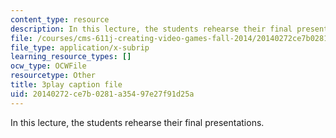 ```yaml
---
content_type: resource
description: In this lecture, the students rehearse their final presentations.
file: /courses/cms-611j-creating-video-games-fall-2014/20140272ce7b0281a35497e27f91d25a_ok4qM1OzlPA.srt
file_type: application/x-subrip
learning_resource_types: []
ocw_type: OCWFile
resourcetype: Other
title: 3play caption file
uid: 20140272-ce7b-0281-a354-97e27f91d25a
---
```

In this lecture, the students rehearse their final presentations.